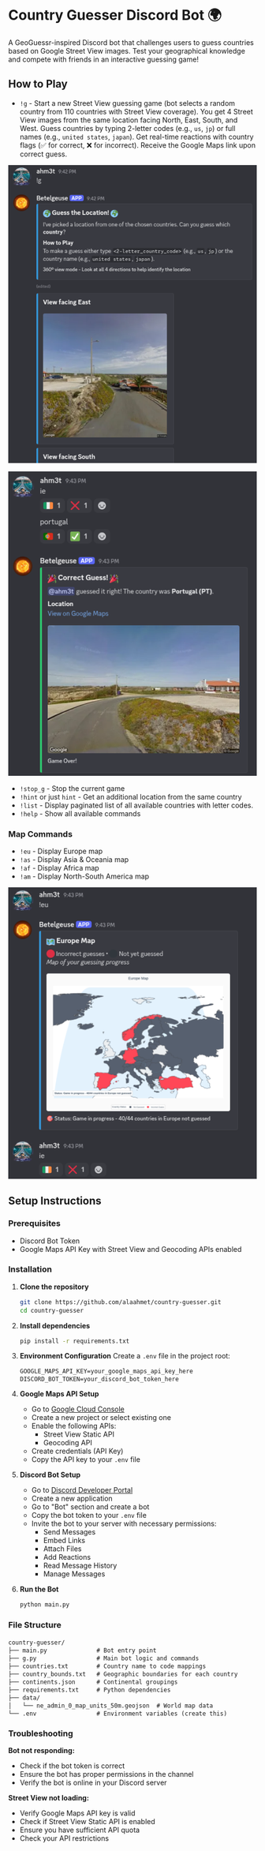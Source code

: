 # Country Guesser Discord Bot 🌍

A GeoGuessr-inspired Discord bot that challenges users to guess countries based on Google Street View images. Test your geographical knowledge and compete with friends in an interactive guessing game!


## How to Play

- `!g` - Start a new Street View guessing game (bot selects a random country from 110 countries with Street View coverage). You get 4 Street View images from the same location facing North, East, South, and West. Guess countries by typing 2-letter codes (e.g., `us`, `jp`) or full names (e.g., `united states`, `japan`). Get real-time reactions with country flags (✅ for correct, ❌ for incorrect). Receive the Google Maps link upon correct guess.

![Game Start](screenshots/game-start.png)


![Correct Guess](screenshots/correct-guess.png)


- `!stop_g` - Stop the current game
- `!hint` or just `hint` - Get an additional location from the same country
- `!list` - Display paginated list of all available countries with letter codes.
- `!help` - Show all available commands

### Map Commands
- `!eu` - Display Europe map
- `!as` - Display Asia & Oceania map
- `!af` - Display Africa map
- `!am` - Display North-South America map

![Europe Map](screenshots/map.png)


## Setup Instructions

### Prerequisites
- Discord Bot Token
- Google Maps API Key with Street View and Geocoding APIs enabled

### Installation

1. **Clone the repository**
   ```bash
   git clone https://github.com/alaahmet/country-guesser.git
   cd country-guesser
   ```

2. **Install dependencies**
   ```bash
   pip install -r requirements.txt
   ```

3. **Environment Configuration**
   Create a `.env` file in the project root:
   ```env
   GOOGLE_MAPS_API_KEY=your_google_maps_api_key_here
   DISCORD_BOT_TOKEN=your_discord_bot_token_here
   ```

4. **Google Maps API Setup**
   - Go to [Google Cloud Console](https://console.cloud.google.com/)
   - Create a new project or select existing one
   - Enable the following APIs:
     - Street View Static API
     - Geocoding API
   - Create credentials (API Key)
   - Copy the API key to your `.env` file

5. **Discord Bot Setup**
   - Go to [Discord Developer Portal](https://discord.com/developers/applications)
   - Create a new application
   - Go to "Bot" section and create a bot
   - Copy the bot token to your `.env` file
   - Invite the bot to your server with necessary permissions:
     - Send Messages
     - Embed Links
     - Attach Files
     - Add Reactions
     - Read Message History
     - Manage Messages

6. **Run the Bot**
   ```bash
   python main.py
   ```

### File Structure
```
country-guesser/
├── main.py              # Bot entry point
├── g.py                 # Main bot logic and commands
├── countries.txt        # Country name to code mappings
├── country_bounds.txt   # Geographic boundaries for each country
├── continents.json      # Continental groupings
├── requirements.txt     # Python dependencies
├── data/
│   └── ne_admin_0_map_units_50m.geojson  # World map data
└── .env                 # Environment variables (create this)
```

### Troubleshooting

**Bot not responding:**
- Check if the bot token is correct
- Ensure the bot has proper permissions in the channel
- Verify the bot is online in your Discord server

**Street View not loading:**
- Verify Google Maps API key is valid
- Check if Street View Static API is enabled
- Ensure you have sufficient API quota
- Check your API restrictions
